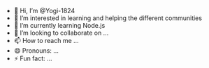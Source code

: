 - 👋 Hi, I’m @Yogi-1824
- 👀 I’m interested in learning and helping the different communities
- 🌱 I’m currently learning Node.js
- 💞️ I’m looking to collaborate on ...
- 📫 How to reach me ...
- 😄 Pronouns: ...
- ⚡ Fun fact: ...

<!---
Yogi-1824/Yogi-1824 is a ✨ special ✨ repository because its `README.md` (this file) appears on your GitHub profile.
You can click the Preview link to take a look at your changes.
--->
